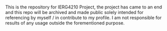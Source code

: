 ###
This is the repository for IERG4210 Project, the project has came to an end and this repo will be archived and made public solely intended for referencing by myself / in contribute to my profile.
I am not responsible for results of any usage outside the forementioned purpose.
###
